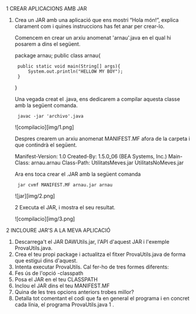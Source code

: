 
1 CREAR APLICACIONS AMB JAR


1. Crea un JAR amb una aplicació que ens mostri “Hola món!”, explica clarament com i quines instruccions has fet anar per crear-lo.

	Comencem en crear un arxiu anomenat 'arnau'.java en el qual hi posarem a dins el següent.

	package arnau;
	public class arnau{

		public static void main(String[] args){
			System.out.println("HELLOW MY BOY");		
		}

	}

	Una vegada creat el .java, ens dedicarem a compilar aquesta classe amb la següent comanda.
    
    	javac -jar 'archivo'.java
        
     ![compilacio][img/1.png]
    
	Despres crearem un arxiu anomenat MANIFEST.MF afora de la carpeta i que contindrà el següent.
    
    Manifest-Version: 1.0
    Created-By: 1.5.0_06 (BEA Systems, Inc.)
    Main-Class: arnau.arnau
    Class-Path: UtilitatsMeves.jar UtilitatsNoMeves.jar
    
    Ara ens toca crear el .JAR amb la següent comanda
    
    	jar cvmf MANIFEST.MF arnau.jar arnau
    
     ![jar][img/2.png]
        
        
	2 Executa el JAR, i mostra el seu resultat.
    
	![compilacio][img/3.png]
    
    
    
2 INCLOURE JAR'S A LA MEVA APLICACIÓ
1. Descarrega't el JAR DAWUtils.jar, l'API d'aquest JAR i l'exemple ProvaUtils.java.
2. Crea el teu propi package i actualitza el fitxer ProvaUtils.java de forma que estigui
dins d'aquest.
3. Intenta executar ProvaUtils. Cal fer-ho de tres formes diferents:
1. Fes ús de l'opció -classpath
2. Posa el JAR en el teu CLASSPATH
3. Inclou el JAR dins el teu MANIFEST.MF
4. Quina de les tres opcions anteriors trobes millor?
5. Detalla tot comentant el codi que fa en general el programa i en concret cada línia, el
programa ProvaUtils.java 1 .
